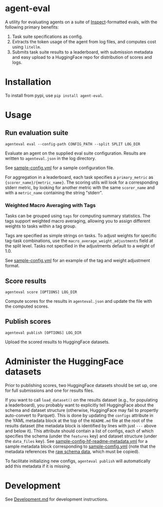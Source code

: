 # agent-eval

A utility for evaluating agents on a suite of [Inspect](https://github.com/UKGovernmentBEIS/inspect_ai)-formatted evals, with the following primary benefits:
1. Task suite specifications as config.
2. Extracts the token usage of the agent from log files, and computes cost using `litellm`.
3. Submits task suite results to a leaderboard, with submission metadata and easy upload to a HuggingFace repo for distribution of scores and logs.

# Installation

To install from pypi, use `pip install agent-eval`.

# Usage

## Run evaluation suite
```shell
agenteval eval --config-path CONFIG_PATH --split SPLIT LOG_DIR
```
Evaluate an agent on the supplied eval suite configuration. Results are written to `agenteval.json` in the log directory. 

See [sample-config.yml](sample-config.yml) for a sample configuration file. 

For aggregation in a leaderboard, each task specifies a `primary_metric` as `{scorer_name}/{metric_name}`. 
The scoring utils will look for a corresponding stderr metric, 
by looking for another metric with the same `scorer_name` and with a `metric_name` containing the string "stderr".

### Weighted Macro Averaging with Tags

Tasks can be grouped using `tags` for computing summary statistics. The tags support weighted macro averaging, allowing you to assign different weights to tasks within a tag group.

Tags are specified as simple strings on tasks. To adjust weights for specific tag-task combinations, use the `macro_average_weight_adjustments` field at the split level. Tasks not specified in the adjustments default to a weight of 1.0.

See [sample-config.yml](sample-config.yml) for an example of the tag and weight adjustment format.

## Score results 
```shell
agenteval score [OPTIONS] LOG_DIR
```
Compute scores for the results in `agenteval.json` and update the file with the computed scores.

## Publish scores
```shell
agenteval publish [OPTIONS] LOG_DIR
```
Upload the scored results to HuggingFace datasets.

# Administer the HuggingFace datasets
Prior to publishing scores, two HuggingFace datasets should be set up, one for full submissions and one for results files.

If you want to call `load_dataset()` on the results dataset (e.g., for populating a leaderboard), you probably want to explicitly tell HuggingFace about the schema and dataset structure (otherwise, HuggingFace may fail to propertly auto-convert to Parquet).
This is done by updating the `configs` attribute in the YAML metadata block at the top of the `README.md` file at the root of the results dataset (the metadata block is identified by lines with just `---` above and below it).
This attribute should contain a list of configs, each of which specifies the schema (under the `features` key) and dataset structure (under the `data_files` key).
See [sample-config-hf-readme-metadata.yml](sample-config-hf-readme-metadata.yml) for a sample metadata block corresponding to [sample-comfig.yml](sample-config.yml) (note that the metadata references the [raw schema data](src/agenteval/dataset_features.yml), which must be copied).

To facilitate initializing new configs, `agenteval publish` will automatically add this metadata if it is missing.

# Development

See [Development.md](Development.md) for development instructions.
